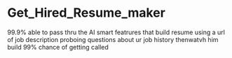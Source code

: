 # Get_Hired_Resume_maker
99.9% able to pass thru the AI smart  featrures that build resume using a url of job description proboing questions about ur job history thenwatvh him build 99% chance of getting called 
